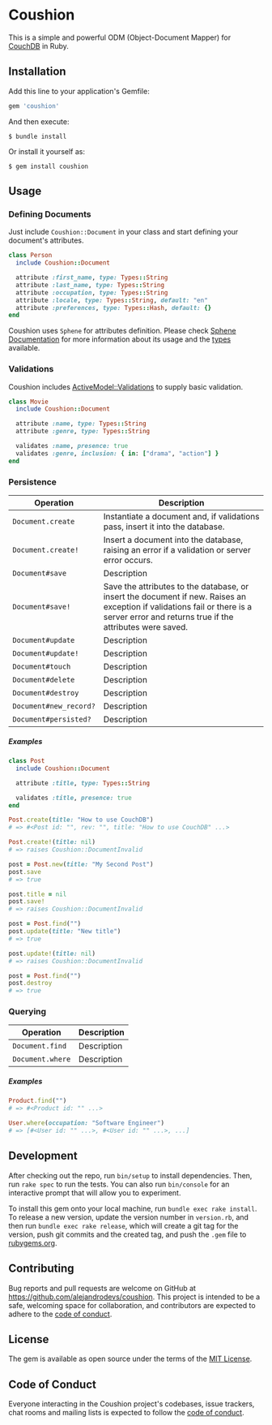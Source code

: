 # Coushion

This is a simple and powerful ODM (Object-Document Mapper) for [CouchDB](https://couchdb.apache.org) in Ruby.

## Installation

Add this line to your application's Gemfile:

```ruby
gem 'coushion'
```

And then execute:

    $ bundle install

Or install it yourself as:

    $ gem install coushion

## Usage

### Defining Documents

Just include `Coushion::Document` in your class and start defining your
document's attributes.

```ruby
class Person
  include Coushion::Document

  attribute :first_name, type: Types::String
  attribute :last_name, type: Types::String
  attribute :occupation, type: Types::String
  attribute :locale, type: Types::String, default: "en"
  attribute :preferences, type: Types::Hash, default: {}
end
```

Coushion uses `Sphene` for attributes definition. Please check [Sphene Documentation](https://github.com/alejandrodevs/sphene) for more information about its usage and the [types](https://github.com/alejandrodevs/sphene/blob/master/lib/sphene/types.rb) available.

### Validations

Coushion includes [ActiveModel::Validations](https://api.rubyonrails.org/classes/ActiveModel/Validations.html) to supply basic validation.

```ruby
class Movie
  include Coushion::Document

  attribute :name, type: Types::String
  attribute :genre, type: Types::String

  validates :name, presence: true
  validates :genre, inclusion: { in: ["drama", "action"] }
end
```

### Persistence

| Operation | Description |
| ------------- | ------------- |
| `Document.create` | Instantiate a document and, if validations pass, insert it into the database. |
| `Document.create!` | Insert a document into the database, raising an error if a validation or server error occurs. |
| `Document#save` | Description |
| `Document#save!` | Save the attributes to the database, or insert the document if new. Raises an exception if validations fail or there is a server error and returns true if the attributes were saved. |
| `Document#update` | Description |
| `Document#update!` | Description |
| `Document#touch` | Description |
| `Document#delete` | Description |
| `Document#destroy` | Description |
| `Document#new_record?` | Description |
| `Document#persisted?` | Description |

##### Examples

```ruby
class Post
  include Coushion::Document

  attribute :title, type: Types::String

  validates :title, presence: true
end

Post.create(title: "How to use CouchDB")
# => #<Post id: "", rev: "", title: "How to use CouchDB" ...>

Post.create!(title: nil)
# => raises Coushion::DocumentInvalid

post = Post.new(title: "My Second Post")
post.save
# => true

post.title = nil
post.save!
# => raises Coushion::DocumentInvalid

post = Post.find("")
post.update(title: "New title")
# => true

post.update!(title: nil)
# => raises Coushion::DocumentInvalid

post = Post.find("")
post.destroy
# => true
```

### Querying

| Operation | Description |
| ------------- | ------------- |
| `Document.find` | Description |
| `Document.where` | Description |

##### Examples

```ruby
Product.find("")
# => #<Product id: "" ...>

User.where(occupation: "Software Engineer")
# => [#<User id: "" ...>, #<User id: "" ...>, ...]
```

## Development

After checking out the repo, run `bin/setup` to install dependencies. Then, run `rake spec` to run the tests. You can also run `bin/console` for an interactive prompt that will allow you to experiment.

To install this gem onto your local machine, run `bundle exec rake install`. To release a new version, update the version number in `version.rb`, and then run `bundle exec rake release`, which will create a git tag for the version, push git commits and the created tag, and push the `.gem` file to [rubygems.org](https://rubygems.org).

## Contributing

Bug reports and pull requests are welcome on GitHub at https://github.com/alejandrodevs/coushion. This project is intended to be a safe, welcoming space for collaboration, and contributors are expected to adhere to the [code of conduct](https://github.com/alejandrodevs/coushion/blob/master/CODE_OF_CONDUCT.md).

## License

The gem is available as open source under the terms of the [MIT License](https://opensource.org/licenses/MIT).

## Code of Conduct

Everyone interacting in the Coushion project's codebases, issue trackers, chat rooms and mailing lists is expected to follow the [code of conduct](https://github.com/alejandrodevs/coushion/blob/master/CODE_OF_CONDUCT.md).
